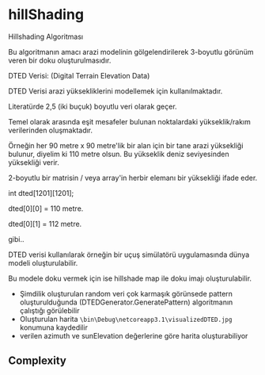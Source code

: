 # hillShading

Hillshading Algoritması

Bu algoritmanın amacı arazi modelinin gölgelendirilerek 3-boyutlu görünüm veren bir doku oluşturulmasıdır.

 

DTED Verisi: (Digital Terrain Elevation Data)

DTED Verisi arazi yüksekliklerini modellemek için kullanılmaktadır.

Literatürde 2,5 (iki buçuk) boyutlu veri olarak geçer.

Temel olarak arasında eşit mesafeler bulunan noktalardaki yükseklik/rakım verilerinden oluşmaktadır.

Örneğin her 90 metre x 90 metre'lik bir alan için bir tane arazi yüksekliği bulunur, diyelim ki 110 metre olsun. Bu yükseklik deniz seviyesinden yüksekliği verir.

2-boyutlu bir matrisin / veya array'in herbir elemanı bir yüksekliği ifade eder.

 

int dted[1201][1201];

dted[0][0] = 110 metre.

dted[0][1] = 112 metre.

gibi..

DTED verisi kullanılarak örneğin bir uçuş simülatörü uygulamasında dünya modeli oluşturulabilir.

Bu modele doku vermek için ise hillshade map ile doku imajı oluşturulabilir.

 - Şimdilik oluşturulan random veri çok karmaşık görünsede pattern oluşturulduğunda (DTEDGenerator.GeneratePattern) algoritmanın çalıştığı görülebilir
 - Oluşturulan harita ``\bin\Debug\netcoreapp3.1\visualizedDTED.jpg`` konumuna kaydedilir
 - verilen azimuth ve sunElevation değerlerine göre harita oluşturabiliyor 

## Complexity
